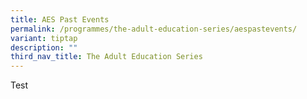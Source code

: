 ```yaml
---
title: AES Past Events
permalink: /programmes/the-adult-education-series/aespastevents/
variant: tiptap
description: ""
third_nav_title: The Adult Education Series
---
```

<p>Test</p>